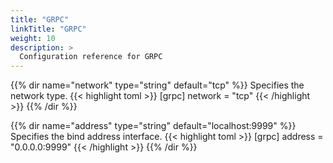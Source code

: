 ```yaml
---
title: "GRPC"
linkTitle: "GRPC"
weight: 10
description: >
  Configuration reference for GRPC
---
```


{{% dir name="network" type="string" default="tcp" %}}
Specifies the network type. 
{{< highlight toml >}}
[grpc]
network = "tcp"
{{< /highlight >}}
{{% /dir %}}

{{% dir name="address" type="string" default="localhost:9999" %}}
Specifies the bind address interface.
{{< highlight toml >}}
[grpc]
address = "0.0.0.0:9999"
{{< /highlight >}}
{{% /dir %}}
